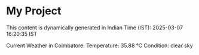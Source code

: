 # My Project

This content is dynamically generated in Indian Time (IST): 2025-03-07 16:20:35 IST


Current Weather in Coimbatore:
Temperature: 35.88 °C
Condition: clear sky
